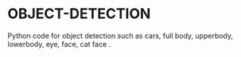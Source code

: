# OBJECT-DETECTION
Python code for object detection such as cars, full body, upperbody, lowerbody, eye, face, cat face .
